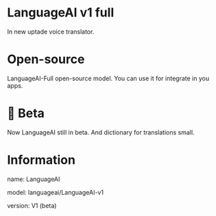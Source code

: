# LanguageAI v1 full
In new uptade voice translator.
# Open-source
LanguageAI-Full open-source model. You can use it for integrate in you apps.
# 🚀 Beta
Now LanguageAI still in beta. And dictionary for translations  small.
# Information
name: LanguageAI

model: languageai/LanguageAI-v1

version: V1 (beta)
